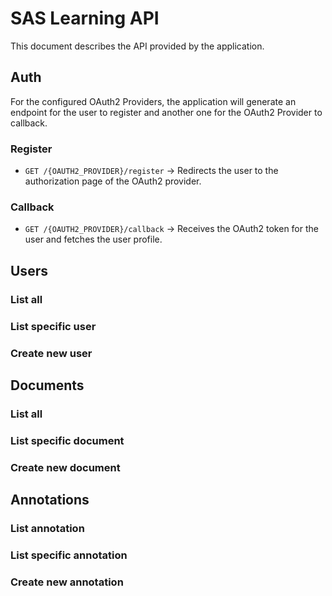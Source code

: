 # SAS Learning API

This document describes the API provided by the application.

## Auth

For the configured OAuth2 Providers, the application will generate an endpoint for the user to register and another one
for the OAuth2 Provider to callback.

### Register

- `GET /{OAUTH2_PROVIDER}/register` → Redirects the user to the authorization page of the OAuth2 provider.

### Callback

- `GET /{OAUTH2_PROVIDER}/callback` → Receives the OAuth2 token for the user and fetches the user profile.

## Users

### List all

### List specific user

### Create new user

## Documents

### List all

### List specific document

### Create new document

## Annotations

### List annotation

### List specific annotation

### Create new annotation
